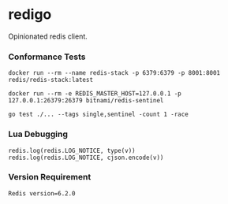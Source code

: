 # redigo

Opinionated redis client.



### Conformance Tests

```
docker run --rm --name redis-stack -p 6379:6379 -p 8001:8001 redis/redis-stack:latest
```

```
docker run --rm -e REDIS_MASTER_HOST=127.0.0.1 -p 127.0.0.1:26379:26379 bitnami/redis-sentinel
```

```
go test ./... --tags single,sentinel -count 1 -race
```



### Lua Debugging

```
redis.log(redis.LOG_NOTICE, type(v))
redis.log(redis.LOG_NOTICE, cjson.encode(v))
```



### Version Requirement

```
Redis version=6.2.0
```
